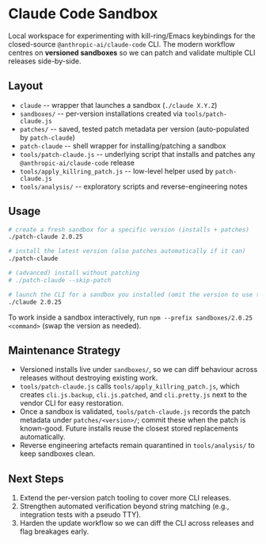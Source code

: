 # Claude Code Sandbox

Local workspace for experimenting with kill-ring/Emacs keybindings for the closed-source `@anthropic-ai/claude-code` CLI. The modern workflow centres on **versioned sandboxes** so we can patch and validate multiple CLI releases side-by-side.

## Layout

- `claude` -- wrapper that launches a sandbox (`./claude X.Y.Z`)
- `sandboxes/` -- per-version installations created via `tools/patch-claude.js`
- `patches/` -- saved, tested patch metadata per version (auto-populated by `patch-claude`)
- `patch-claude` -- shell wrapper for installing/patching a sandbox
- `tools/patch-claude.js` -- underlying script that installs and patches any `@anthropic-ai/claude-code` release
- `tools/apply_killring_patch.js` -- low-level helper used by `patch-claude.js`
- `tools/analysis/` -- exploratory scripts and reverse-engineering notes

## Usage

```bash
# create a fresh sandbox for a specific version (installs + patches)
./patch-claude 2.0.25

# install the latest version (also patches automatically if it can)
./patch-claude

# (advanced) install without patching
# ./patch-claude --skip-patch

# launch the CLI for a sandbox you installed (omit the version to use the most recent sandbox)
./claude 2.0.25
```

To work inside a sandbox interactively, run `npm --prefix sandboxes/2.0.25 <command>` (swap the version as needed). 

## Maintenance Strategy

- Versioned installs live under `sandboxes/`, so we can diff behaviour across releases without destroying existing work.
- `tools/patch-claude.js` calls `tools/apply_killring_patch.js`, which creates `cli.js.backup`, `cli.js.patched`, and `cli.pretty.js` next to the vendor CLI for easy restoration.
- Once a sandbox is validated, `tools/patch-claude.js` records the patch metadata under `patches/<version>/`; commit these when the patch is known-good. Future installs reuse the closest stored replacements automatically.
- Reverse engineering artefacts remain quarantined in `tools/analysis/` to keep sandboxes clean.

## Next Steps

1. Extend the per-version patch tooling to cover more CLI releases.
2. Strengthen automated verification beyond string matching (e.g., integration tests with a pseudo TTY).
3. Harden the update workflow so we can diff the CLI across releases and flag breakages early.
```
